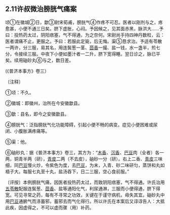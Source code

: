 ## 2.11许叔微治膀胱气痛案

顷①在徽城②日，歙③尉宋荀甫，膀胱气④作疼不可忍。医者以刚剂与之，疼愈甚，小便不通三日矣。脐下虚胀，心闷。予因候之，见其面赤黑，脉洪大……予曰：投热药太过，阴阳痞塞，气不得通，为之奈何。宋尉尚手持四神丹数粒，云：医者谓痛不止，更服之。予曰：若服此定毙，后无悔。渠⑤恳求治。予适有苓散一两许，分三服，易其名，用连鬓葱一茎、[茴香](https://www.gmzyjc.com/read/bc/bc07-0.9.0.0.0.md)一撮、盐一钱，水一盏半，煎七分，令接续三服。中夜下小便如墨汁者一二升，脐下宽得睡。翌日诊之，脉已平矣。续用硇砂丸⑥与之，数日差。

(《普济本事方》卷三）

〔注释〕

①顷：不久。

②徽城：即徽州，治所在今安徽歙县。

③歙：县名，即今之安徽歙县。

④膀胱气：泛指膀胱气化功能障碍，引起小便不畅的病变。症见小便困难或尿闭、小腹胀满疼痛等。

⑤渠：他。

⑥硇砂丸：据《普济本事方》卷三，其方为：“[木香](https://www.gmzyjc.com/read/bc/bc11-0.0.5.0.0.md)、[沉香](https://www.gmzyjc.com/read/bc/bc11-0.0.9.0.0.md)、[巴豆](https://www.gmzyjc.com/read/bc/bc02-0.3.5.0.0.md)肉（全者）各一两，铜青半两（研），[青皮](https://www.gmzyjc.com/read/bc/bc11-0.0.2.0.0.md)二两（不去皮），硇砂一分（研）。右上二香、[青皮](https://www.gmzyjc.com/read/bc/bc11-0.0.2.0.0.md)三味细，同[巴豆](https://www.gmzyjc.com/read/bc/bc02-0.3.5.0.0.md)慢火炒，令紫色为度，去[巴豆](https://www.gmzyjc.com/read/bc/bc02-0.3.5.0.0.md)，为末，入青、砂二味研匀，蒸饼和丸如梧子大。每服七丸至十丸，盐汤吞下，日二三服，空心食前服。”

〔评按〕本例膀胱气痛，因医者投热药太过，而致阴阳痞塞，气不得通。许氏治用[五苓散](https://www.gmzyjc.com/read/fjx/fjx10-0.6.0.0.0.md)配服连鬓葱、[茴香](https://www.gmzyjc.com/read/bc/bc07-0.9.0.0.0.md)、盐等通阳化气，利尿通淋，三服而小便得通，脐下得宽。可见寻常之药，每有不寻常之功效，关键在于谨守病机，毋失其宜。硇砂丸中用[巴豆](https://www.gmzyjc.com/read/bc/bc02-0.3.5.0.0.md)通腑气而涤蓄邪，蓄邪去而气化得行。所以许氏在本案后又谆谆告人：大抵此疾，因虚得之，不可以虚而骤（用）补药。
